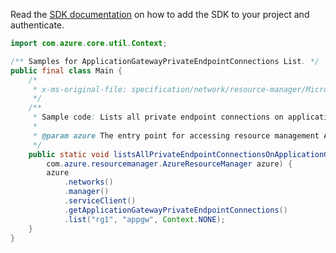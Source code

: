 Read the [SDK documentation](https://github.com/Azure/azure-sdk-for-java/blob/azure-resourcemanager_2.10.0/sdk/resourcemanager/azure-resourcemanager/README.md) on how to add the SDK to your project and authenticate.

```java
import com.azure.core.util.Context;

/** Samples for ApplicationGatewayPrivateEndpointConnections List. */
public final class Main {
    /*
     * x-ms-original-file: specification/network/resource-manager/Microsoft.Network/stable/2021-05-01/examples/ApplicationGatewayPrivateEndpointConnectionList.json
     */
    /**
     * Sample code: Lists all private endpoint connections on application gateway.
     *
     * @param azure The entry point for accessing resource management APIs in Azure.
     */
    public static void listsAllPrivateEndpointConnectionsOnApplicationGateway(
        com.azure.resourcemanager.AzureResourceManager azure) {
        azure
            .networks()
            .manager()
            .serviceClient()
            .getApplicationGatewayPrivateEndpointConnections()
            .list("rg1", "appgw", Context.NONE);
    }
}
```
